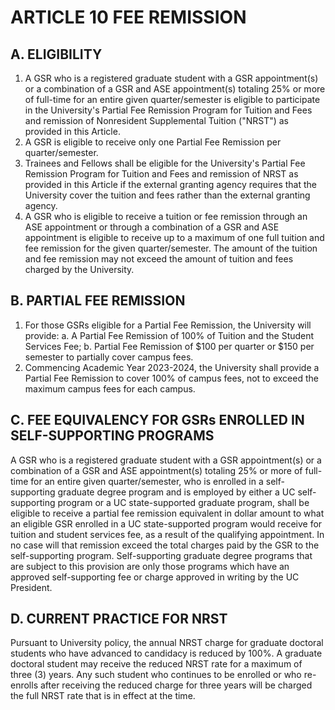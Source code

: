# ARTICLE 10 FEE REMISSION 

## A. ELIGIBILITY

1. A GSR who is a registered graduate student with a GSR appointment(s) or a combination of a GSR and ASE appointment(s) totaling 25% or more of full-time for an entire given quarter/semester is eligible to participate in the University's Partial Fee Remission Program for Tuition and Fees and remission of Nonresident Supplemental Tuition ("NRST") as provided in this Article.
2. A GSR is eligible to receive only one Partial Fee Remission per quarter/semester.
3. Trainees and Fellows shall be eligible for the University's Partial Fee Remission Program for Tuition and Fees and remission of NRST as provided in this Article if the external granting agency requires that the University cover the tuition and fees rather than the external granting agency.
4. A GSR who is eligible to receive a tuition or fee remission through an ASE appointment or through a combination of a GSR and ASE appointment is eligible to receive up to a maximum of one full tuition and fee remission for the given quarter/semester. The amount of the tuition and fee remission may not exceed the amount of tuition and fees charged by the University.

## B. PARTIAL FEE REMISSION

1. For those GSRs eligible for a Partial Fee Remission, the University will provide:
a. A Partial Fee Remission of 100% of Tuition and the Student Services Fee;
b. Partial Fee Remission of $\$100$ per quarter or $\$150$ per semester to partially cover campus fees.
2. Commencing Academic Year 2023-2024, the University shall provide a Partial Fee Remission to cover 100% of campus fees, not to exceed the maximum campus fees for each campus.

## C. FEE EQUIVALENCY FOR GSRs ENROLLED IN SELF-SUPPORTING PROGRAMS

A GSR who is a registered graduate student with a GSR appointment(s) or a combination of a GSR and ASE appointment(s) totaling 25% or more of full-time for an entire given quarter/semester, who is enrolled in a self-supporting graduate degree program and is employed by either a UC self-supporting program or a UC state-supported graduate program, shall be eligible to receive a partial fee remission equivalent in dollar amount to what an eligible GSR enrolled in a UC state-supported program would receive for tuition and student services fee, as a result of the qualifying appointment. In no case will that remission exceed the total charges paid by the GSR to the self-supporting program. Self-supporting graduate degree programs that are subject to this provision are only those programs which have an approved self-supporting fee or charge approved in writing by the UC President.

## D. CURRENT PRACTICE FOR NRST

Pursuant to University policy, the annual NRST charge for graduate doctoral students who have advanced to candidacy is reduced by 100%. A graduate doctoral student may receive the reduced NRST rate for a maximum of three (3) years. Any such student who continues to be enrolled or who re-enrolls after receiving the reduced charge for three years will be charged the full NRST rate that is in effect at the time.

